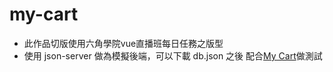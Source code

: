 # my-cart
 - 此作品切版使用六角學院vue直播班每日任務之版型
 - 使用 json-server 做為模擬後端，可以下載 db.json 之後 配合[My Cart](https://n0918679182.github.io/vue_vite_my_cart/)做測試